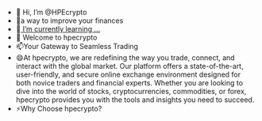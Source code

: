 - 👋 Hi, I’m @HPEcrypto
- 👀a way to improve your finances
- 🌱[ I’m currently learning ...](https://hpecrypto.com/)
- 💞️ Welcome to hpecrypto
- 📫Your Gateway to Seamless Trading
- 😄At hpecrypto, we are redefining the way you trade, connect, and interact with the global market. Our platform offers a state-of-the-art, user-friendly, and secure online exchange environment designed for both novice traders and financial experts. Whether you are looking to dive into the world of stocks, cryptocurrencies, commodities, or forex, hpecrypto provides you with the tools and insights you need to succeed.
- ⚡Why Choose hpecrypto?

<!---
HPEcrypto/HPEcrypto is a ✨ special ✨ repository because its `README.md` (this file) appears on your GitHub profile.
You can click the Preview link to take a look at your changes.
--->
